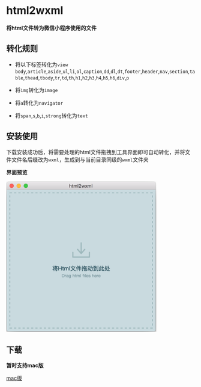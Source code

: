# html2wxml

**将html文件转为微信小程序使用的文件**

## 转化规则
- 将以下标签转化为`view`
`body`,`article`,`aside`,`ul`,`li`,`ol`,`caption`,`dd`,`dl`,`dt`,`footer`,`header`,`nav`,`section`,`table`,`thead`,`tbody`,`tr`,`td`,`th`,`h1`,`h2`,`h3`,`h4`,`h5`,`h6`,`div`,`p`
- 将`img`转化为`image`

- 将`a`转化为`navigator`

- 将`span`,`s`,`b`,`i`,`strong`转化为`text`


## 安装使用
下载安装成功后，将需要处理的html文件拖拽到工具界面即可自动转化，并将文件文件名后缀改为`wxml`，生成到与当前目录同级的`wxml`文件夹

**界面预览**

<img src="img/preview.png" width="400" height="400" alt="html2wxml界面">


## 下载
**暂时支持mac版**

[mac版](https://share.weiyun.com/5wLLObh)